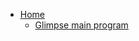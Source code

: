 * [Home](https://github.com/gelles-brandeis/Glimpse/wiki/Home)
  * [Glimpse main program](https://github.com/gelles-brandeis/Glimpse/wiki/Glimpse-main-program)